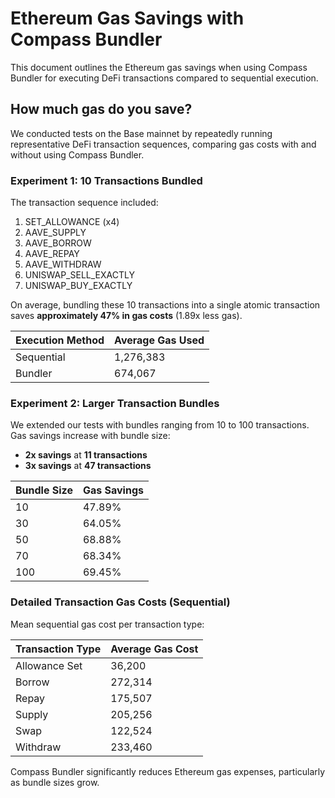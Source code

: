 # Ethereum Gas Savings with Compass Bundler

This document outlines the Ethereum gas savings when using Compass Bundler for executing DeFi transactions compared to sequential execution.

## How much gas do you save?

We conducted tests on the Base mainnet by repeatedly running representative DeFi transaction sequences, comparing gas costs with and without using Compass Bundler.

### Experiment 1: 10 Transactions Bundled

The transaction sequence included:

1. SET\_ALLOWANCE (x4)
2. AAVE\_SUPPLY
3. AAVE\_BORROW
4. AAVE\_REPAY
5. AAVE\_WITHDRAW
6. UNISWAP\_SELL\_EXACTLY
7. UNISWAP\_BUY\_EXACTLY

On average, bundling these 10 transactions into a single atomic transaction saves **approximately 47% in gas costs** (1.89x less gas).

| Execution Method | Average Gas Used |
| ---------------- | ---------------- |
| Sequential       | 1,276,383        |
| Bundler          | 674,067          |

### Experiment 2: Larger Transaction Bundles

We extended our tests with bundles ranging from 10 to 100 transactions. Gas savings increase with bundle size:

* **2x savings** at **11 transactions**
* **3x savings** at **47 transactions**

| Bundle Size | Gas Savings |
| ----------- | ----------- |
| 10          | 47.89%      |
| 30          | 64.05%      |
| 50          | 68.88%      |
| 70          | 68.34%      |
| 100         | 69.45%      |

### Detailed Transaction Gas Costs (Sequential)

Mean sequential gas cost per transaction type:

| Transaction Type | Average Gas Cost |
| ---------------- | ---------------- |
| Allowance Set    | 36,200           |
| Borrow           | 272,314          |
| Repay            | 175,507          |
| Supply           | 205,256          |
| Swap             | 122,524          |
| Withdraw         | 233,460          |

Compass Bundler significantly reduces Ethereum gas expenses, particularly as bundle sizes grow.
